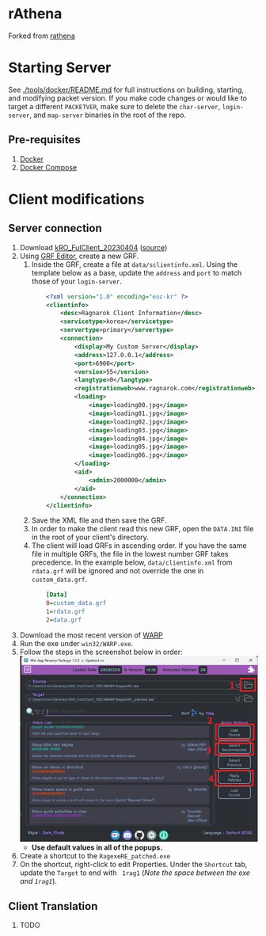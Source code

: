 # rAthena

Forked from [rathena](https://github.com/rathena/rathena)

# Starting Server

See [./tools/docker/README.md](./tools/docker/README.md) for full instructions on building, starting, and modifying packet version.
If you make code changes or would like to target a different `PACKETVER`, make sure to delete the `char-server`, `login-server`, and `map-server` binaries in the root of the repo.

## Pre-requisites

1. [Docker](https://docs.docker.com/)
1. [Docker Compose](https://docs.docker.com/compose/)

# Client modifications

## Server connection
1. Download [kRO_FulClient_20230404](https://mega.nz/folder/jUsDgRxQ#ttLmLjPY9p9cfU5_ShWVCw) ([source](https://rathena.org/board/topic/106413-kro-full-client-2023-04-04-includes-bgm-rsu/))
1. Using [GRF Editor](https://rathena.org/board/files/file/2766-grf-editor/), create a new GRF.
   1. Inside the GRF, create a file at `data/sclientinfo.xml`. Using the template below as a base, update the `address` and `port` to match those of your `login-server`.
        ```xml
            <?xml version="1.0" encoding="euc-kr" ?>
            <clientinfo>
                <desc>Ragnarok Client Information</desc>
                <servicetype>korea</servicetype>
                <servertype>primary</servertype>
                <connection>
                    <display>My Custom Server</display>
                    <address>127.0.0.1</address>
                    <port>6900</port>
                    <version>55</version>
                    <langtype>0</langtype>
                    <registrationweb>www.ragnarok.com</registrationweb>
                    <loading>
                        <image>loading00.jpg</image>
                        <image>loading01.jpg</image>
                        <image>loading02.jpg</image>
                        <image>loading03.jpg</image>
                        <image>loading04.jpg</image>
                        <image>loading05.jpg</image>
                        <image>loading06.jpg</image>
                    </loading>
                    <aid>
                        <admin>2000000</admin>
                    </aid>
                </connection>
            </clientinfo>
        ```
    1. Save the XML file and then save the GRF.
    1. In order to make the client read this new GRF, open the `DATA.INI` file in the root of your client's directory.
    1. The client will load GRFs in ascending order. If you have the same file in multiple GRFs, the file in the lowest number GRF takes precedence. In the example below, `data/clientinfo.xml` from `rdata.grf` will be ignored and not override the one in `custom_data.grf`.
        ```ini
            [Data]
            0=custom_data.grf
            1=rdata.grf
            2=data.grf
        ```
1. Download the most recent version of [WARP](https://github.com/Neo-Mind/WARP)
1. Run the exe under `win32/WARP.exe`.
1. Follow the steps in the screenshot below in order:
    ![warp-instructions](./doc/client/WARP-Instructions.png)
    - **Use default values in all of the popups.**
1. Create a shortcut to the `RagexeRE_patched.exe`
1. On the shortcut, right-click to edit Properties. Under the `Shortcut` tab, update the `Target` to end with ` 1rag1` (*Note the space between the exe and `1rag1`*).

## Client Translation
1. TODO

